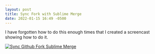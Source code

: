 ```yaml
---
layout: post
title: Sync Fork with Sublime Merge
date: 2022-01-15 16:49 -0500
---
```


I have forgotten how to do this enough times that I created a screencast showing how to do it. 

[![Sync Github Fork Sublime Merge](https://img.youtube.com/vi/yRrIkCdClPE/0.jpg)](https://www.youtube.com/watch?v=yRrIkCdClPE "Sync Github Fork Sublime Merge")
